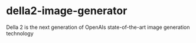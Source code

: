 # della2-image-generator
Della 2 is the next generation of OpenAIs state-of-the-art image generation technology
